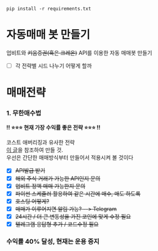 ```shell
pip install -r requirements.txt
```

# 자동매매 봇 만들기
업비트와 ~~키움증권(혹은 크레온)~~ API를 이용한 자동 매매봇 만들기

- [ ] 각 전략별 시드 나누기 어떻게 할까


# 매매전략
### 1. 무한매수법
**!! ⭐️⭐️⭐️ 현재 가장 수익률 좋은 전략 ⭐️⭐️⭐️ !!**

코스트 애버리징과 유사한 전략  
[이 글](https://m.blog.naver.com/edgar0418/222224056120)을 참조하여 만들 것.  
우선은 간단한 매매방식부터 만들어서 적용시켜 볼 것이다
- [x] ~~API발급 받기~~
- [x] ~~해외 주식 거래가 가능한 API인지 문의~~
- [x] ~~업비트 정액 매매 가능한지 문의~~
- [x] ~~파이썬 스케쥴러 활용하여 같은 시간에 매수, 매도 하도록~~
- [x] ~~호스팅 어떻게?~~
- [x] ~~매매가 이루어지면 알림 가능? --> Telegram~~
- [x] ~~24시간 / 더 큰 변동성을 가진 코인에 맞게 수정 필요~~
- [x] ~~텔레그램 응답형 추가 / 코드수정 필요~~
### 수익률 40% 달성, 현재는 운용 중지


 

